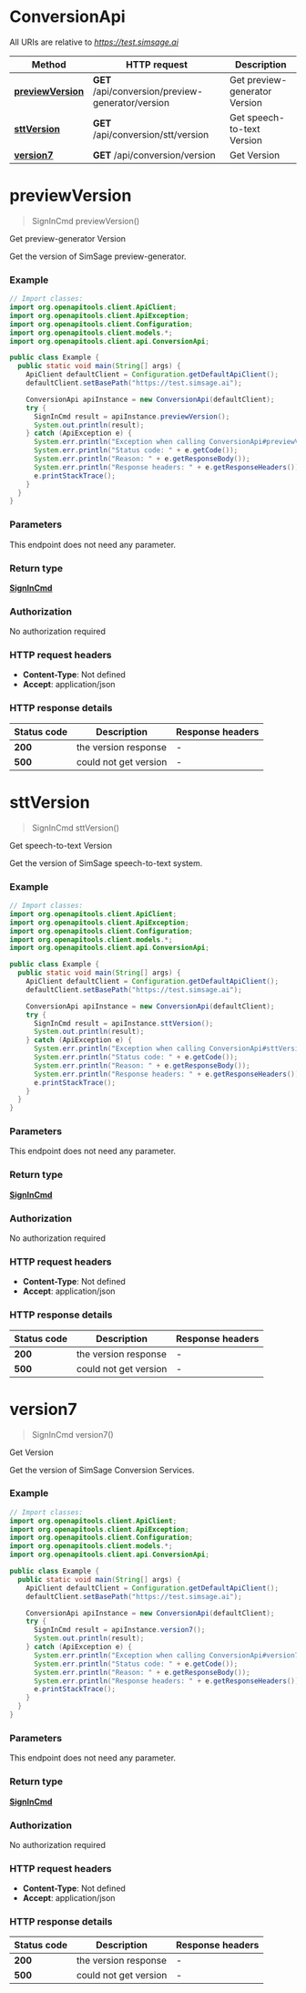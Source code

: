 # ConversionApi

All URIs are relative to *https://test.simsage.ai*

| Method | HTTP request | Description |
|------------- | ------------- | -------------|
| [**previewVersion**](ConversionApi.md#previewVersion) | **GET** /api/conversion/preview-generator/version | Get preview-generator Version |
| [**sttVersion**](ConversionApi.md#sttVersion) | **GET** /api/conversion/stt/version | Get speech-to-text Version |
| [**version7**](ConversionApi.md#version7) | **GET** /api/conversion/version | Get Version |


<a id="previewVersion"></a>
# **previewVersion**
> SignInCmd previewVersion()

Get preview-generator Version

Get the version of SimSage preview-generator.

### Example
```java
// Import classes:
import org.openapitools.client.ApiClient;
import org.openapitools.client.ApiException;
import org.openapitools.client.Configuration;
import org.openapitools.client.models.*;
import org.openapitools.client.api.ConversionApi;

public class Example {
  public static void main(String[] args) {
    ApiClient defaultClient = Configuration.getDefaultApiClient();
    defaultClient.setBasePath("https://test.simsage.ai");

    ConversionApi apiInstance = new ConversionApi(defaultClient);
    try {
      SignInCmd result = apiInstance.previewVersion();
      System.out.println(result);
    } catch (ApiException e) {
      System.err.println("Exception when calling ConversionApi#previewVersion");
      System.err.println("Status code: " + e.getCode());
      System.err.println("Reason: " + e.getResponseBody());
      System.err.println("Response headers: " + e.getResponseHeaders());
      e.printStackTrace();
    }
  }
}
```

### Parameters
This endpoint does not need any parameter.

### Return type

[**SignInCmd**](SignInCmd.md)

### Authorization

No authorization required

### HTTP request headers

 - **Content-Type**: Not defined
 - **Accept**: application/json

### HTTP response details
| Status code | Description | Response headers |
|-------------|-------------|------------------|
| **200** | the version response |  -  |
| **500** | could not get version |  -  |

<a id="sttVersion"></a>
# **sttVersion**
> SignInCmd sttVersion()

Get speech-to-text Version

Get the version of SimSage speech-to-text system.

### Example
```java
// Import classes:
import org.openapitools.client.ApiClient;
import org.openapitools.client.ApiException;
import org.openapitools.client.Configuration;
import org.openapitools.client.models.*;
import org.openapitools.client.api.ConversionApi;

public class Example {
  public static void main(String[] args) {
    ApiClient defaultClient = Configuration.getDefaultApiClient();
    defaultClient.setBasePath("https://test.simsage.ai");

    ConversionApi apiInstance = new ConversionApi(defaultClient);
    try {
      SignInCmd result = apiInstance.sttVersion();
      System.out.println(result);
    } catch (ApiException e) {
      System.err.println("Exception when calling ConversionApi#sttVersion");
      System.err.println("Status code: " + e.getCode());
      System.err.println("Reason: " + e.getResponseBody());
      System.err.println("Response headers: " + e.getResponseHeaders());
      e.printStackTrace();
    }
  }
}
```

### Parameters
This endpoint does not need any parameter.

### Return type

[**SignInCmd**](SignInCmd.md)

### Authorization

No authorization required

### HTTP request headers

 - **Content-Type**: Not defined
 - **Accept**: application/json

### HTTP response details
| Status code | Description | Response headers |
|-------------|-------------|------------------|
| **200** | the version response |  -  |
| **500** | could not get version |  -  |

<a id="version7"></a>
# **version7**
> SignInCmd version7()

Get Version

Get the version of SimSage Conversion Services.

### Example
```java
// Import classes:
import org.openapitools.client.ApiClient;
import org.openapitools.client.ApiException;
import org.openapitools.client.Configuration;
import org.openapitools.client.models.*;
import org.openapitools.client.api.ConversionApi;

public class Example {
  public static void main(String[] args) {
    ApiClient defaultClient = Configuration.getDefaultApiClient();
    defaultClient.setBasePath("https://test.simsage.ai");

    ConversionApi apiInstance = new ConversionApi(defaultClient);
    try {
      SignInCmd result = apiInstance.version7();
      System.out.println(result);
    } catch (ApiException e) {
      System.err.println("Exception when calling ConversionApi#version7");
      System.err.println("Status code: " + e.getCode());
      System.err.println("Reason: " + e.getResponseBody());
      System.err.println("Response headers: " + e.getResponseHeaders());
      e.printStackTrace();
    }
  }
}
```

### Parameters
This endpoint does not need any parameter.

### Return type

[**SignInCmd**](SignInCmd.md)

### Authorization

No authorization required

### HTTP request headers

 - **Content-Type**: Not defined
 - **Accept**: application/json

### HTTP response details
| Status code | Description | Response headers |
|-------------|-------------|------------------|
| **200** | the version response |  -  |
| **500** | could not get version |  -  |

